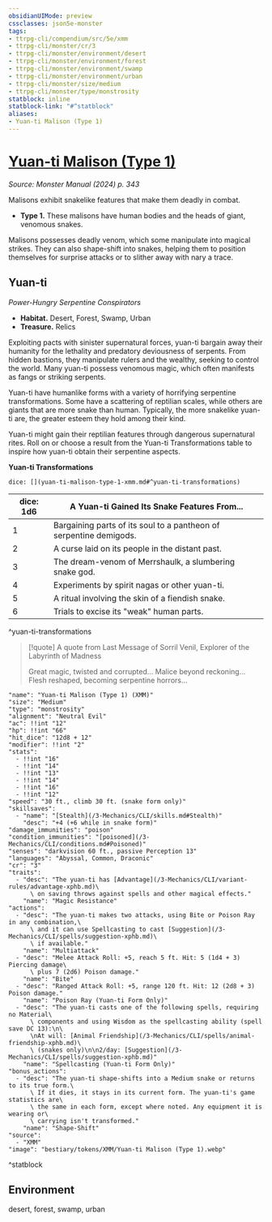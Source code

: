 ```yaml
---
obsidianUIMode: preview
cssclasses: json5e-monster
tags:
- ttrpg-cli/compendium/src/5e/xmm
- ttrpg-cli/monster/cr/3
- ttrpg-cli/monster/environment/desert
- ttrpg-cli/monster/environment/forest
- ttrpg-cli/monster/environment/swamp
- ttrpg-cli/monster/environment/urban
- ttrpg-cli/monster/size/medium
- ttrpg-cli/monster/type/monstrosity
statblock: inline
statblock-link: "#^statblock"
aliases:
- Yuan-ti Malison (Type 1)
---
```

# [Yuan-ti Malison (Type 1)](3-Mechanics\CLI\bestiary\monstrosity/yuan-ti-malison-type-1-xmm.md)
*Source: Monster Manual (2024) p. 343*  

Malisons exhibit snakelike features that make them deadly in combat.

- **Type 1.** These malisons have human bodies and the heads of giant, venomous snakes.  

Malisons possesses deadly venom, which some manipulate into magical strikes. They can also shape-shift into snakes, helping them to position themselves for surprise attacks or to slither away with nary a trace.

## Yuan-ti

*Power-Hungry Serpentine Conspirators*

- **Habitat.** Desert, Forest, Swamp, Urban  
- **Treasure.** Relics  

Exploiting pacts with sinister supernatural forces, yuan-ti bargain away their humanity for the lethality and predatory deviousness of serpents. From hidden bastions, they manipulate rulers and the wealthy, seeking to control the world. Many yuan-ti possess venomous magic, which often manifests as fangs or striking serpents.

Yuan-ti have humanlike forms with a variety of horrifying serpentine transformations. Some have a scattering of reptilian scales, while others are giants that are more snake than human. Typically, the more snakelike yuan-ti are, the greater esteem they hold among their kind.

Yuan-ti might gain their reptilian features through dangerous supernatural rites. Roll on or choose a result from the Yuan-ti Transformations table to inspire how yuan-ti obtain their serpentine aspects.

**Yuan-ti Transformations**

`dice: [](yuan-ti-malison-type-1-xmm.md#^yuan-ti-transformations)`

| dice: 1d6 | A Yuan-ti Gained Its Snake Features From... |
|-----------|---------------------------------------------|
| 1 | Bargaining parts of its soul to a pantheon of serpentine demigods. |
| 2 | A curse laid on its people in the distant past. |
| 3 | The dream-venom of Merrshaulk, a slumbering snake god. |
| 4 | Experiments by spirit nagas or other yuan-ti. |
| 5 | A ritual involving the skin of a fiendish snake. |
| 6 | Trials to excise its "weak" human parts. |
^yuan-ti-transformations

> [!quote] A quote from Last Message of Sorril Venil, Explorer of the Labyrinth of Madness  
> 
> Great magic, twisted and corrupted... Malice beyond reckoning... Flesh reshaped, becoming serpentine horrors...


```statblock
"name": "Yuan-ti Malison (Type 1) (XMM)"
"size": "Medium"
"type": "monstrosity"
"alignment": "Neutral Evil"
"ac": !!int "12"
"hp": !!int "66"
"hit_dice": "12d8 + 12"
"modifier": !!int "2"
"stats":
  - !!int "16"
  - !!int "14"
  - !!int "13"
  - !!int "14"
  - !!int "16"
  - !!int "12"
"speed": "30 ft., climb 30 ft. (snake form only)"
"skillsaves":
  - "name": "[Stealth](/3-Mechanics/CLI/skills.md#Stealth)"
    "desc": "+4 (+6 while in snake form)"
"damage_immunities": "poison"
"condition_immunities": "[poisoned](/3-Mechanics/CLI/conditions.md#Poisoned)"
"senses": "darkvision 60 ft., passive Perception 13"
"languages": "Abyssal, Common, Draconic"
"cr": "3"
"traits":
  - "desc": "The yuan-ti has [Advantage](/3-Mechanics/CLI/variant-rules/advantage-xphb.md)\
      \ on saving throws against spells and other magical effects."
    "name": "Magic Resistance"
"actions":
  - "desc": "The yuan-ti makes two attacks, using Bite or Poison Ray in any combination,\
      \ and it can use Spellcasting to cast [Suggestion](/3-Mechanics/CLI/spells/suggestion-xphb.md)\
      \ if available."
    "name": "Multiattack"
  - "desc": "Melee Attack Roll: +5, reach 5 ft. Hit: 5 (1d4 + 3) Piercing damage\
      \ plus 7 (2d6) Poison damage."
    "name": "Bite"
  - "desc": "Ranged Attack Roll: +5, range 120 ft. Hit: 12 (2d8 + 3) Poison damage."
    "name": "Poison Ray (Yuan-ti Form Only)"
  - "desc": "The yuan-ti casts one of the following spells, requiring no Material\
      \ components and using Wisdom as the spellcasting ability (spell save DC 13):\n\
      \nAt will: [Animal Friendship](/3-Mechanics/CLI/spells/animal-friendship-xphb.md)\
      \ (snakes only)\n\n2/day: [Suggestion](/3-Mechanics/CLI/spells/suggestion-xphb.md)"
    "name": "Spellcasting (Yuan-ti Form Only)"
"bonus_actions":
  - "desc": "The yuan-ti shape-shifts into a Medium snake or returns to its true form.\
      \ If it dies, it stays in its current form. The yuan-ti's game statistics are\
      \ the same in each form, except where noted. Any equipment it is wearing or\
      \ carrying isn't transformed."
    "name": "Shape-Shift"
"source":
  - "XMM"
"image": "bestiary/tokens/XMM/Yuan-ti Malison (Type 1).webp"
```
^statblock

## Environment

desert, forest, swamp, urban